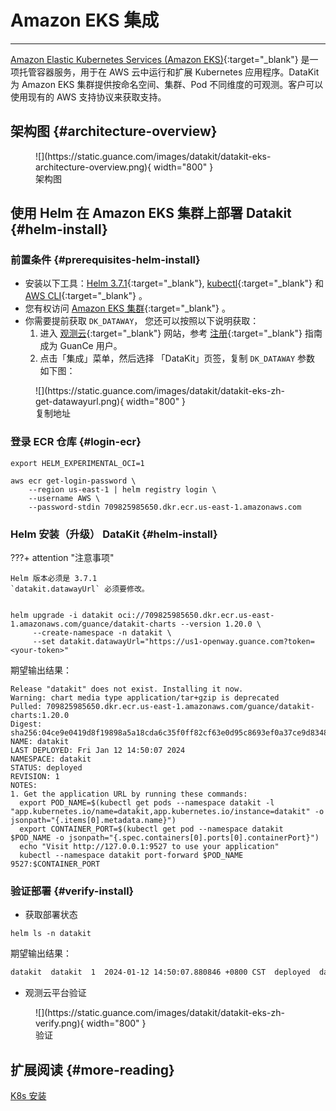 
# Amazon EKS 集成
---

[Amazon Elastic Kubernetes Services (Amazon EKS)](https://aws.amazon.com/eks/){:target="_blank"}  是一项托管容器服务，用于在 AWS 云中运行和扩展 Kubernetes 应用程序。DataKit 为 Amazon EKS 集群提供按命名空间、集群、Pod 不同维度的可观测。客户可以使用现有的 AWS 支持协议来获取支持。


## 架构图 {#architecture-overview}

<figure markdown>
  ![](https://static.guance.com/images/datakit/datakit-eks-architecture-overview.png){ width="800" }
  <figcaption>架构图</figcaption>
</figure>


## 使用 Helm 在 Amazon EKS 集群上部署 Datakit {#helm-install}

### 前置条件 {#prerequisites-helm-install}

- 安装以下工具：[Helm 3.7.1](https://github.com/helm/helm/releases/tag/v3.7.1){:target="_blank"}, [kubectl](https://kubernetes.io/docs/tasks/tools/){:target="_blank"} 和 [AWS CLI](https://aws.amazon.com/cli/){:target="_blank"} 。
- 您有权访问 [Amazon EKS 集群](https://aws.amazon.com/eks/){:target="_blank"} 。
- 你需要提前获取 `DK_DATAWAY`， 您还可以按照以下说明获取：
  1. 进入 [观测云](https://en.guance.com/){:target="_blank"} 网站，参考 [注册](https://docs.guance.com/en/billing/commercial-register/){:target="_blank"} 指南成为 GuanCe 用户。
  2. 点击「集成」菜单，然后选择 「DataKit」页签，复制 `DK_DATAWAY` 参数 如下图：


<figure markdown>
  ![](https://static.guance.com/images/datakit/datakit-eks-zh-get-datawayurl.png){ width="800" }
  <figcaption>复制地址</figcaption>
</figure>
  

### 登录 ECR 仓库 {#login-ecr}

```shell
export HELM_EXPERIMENTAL_OCI=1

aws ecr get-login-password \
    --region us-east-1 | helm registry login \
    --username AWS \
    --password-stdin 709825985650.dkr.ecr.us-east-1.amazonaws.com
```

### Helm 安装（升级） DataKit {#helm-install}

<!-- markdownlint-disable MD046 -->
???+ attention "注意事项"

    Helm 版本必须是 3.7.1
    `datakit.datawayUrl` 必须要修改。

<!-- markdownlint-enable -->

```shell

helm upgrade -i datakit oci://709825985650.dkr.ecr.us-east-1.amazonaws.com/guance/datakit-charts --version 1.20.0 \
     --create-namespace -n datakit \
     --set datakit.datawayUrl="https://us1-openway.guance.com?token=<your-token>"

```

期望输出结果：

```shell
Release "datakit" does not exist. Installing it now.
Warning: chart media type application/tar+gzip is deprecated
Pulled: 709825985650.dkr.ecr.us-east-1.amazonaws.com/guance/datakit-charts:1.20.0
Digest: sha256:04ce9e0419d8f19898a5a18cda6c35f0ff82cf63e0d95c8693ef0a37ce9d8348
NAME: datakit
LAST DEPLOYED: Fri Jan 12 14:50:07 2024
NAMESPACE: datakit
STATUS: deployed
REVISION: 1
NOTES:
1. Get the application URL by running these commands:
  export POD_NAME=$(kubectl get pods --namespace datakit -l "app.kubernetes.io/name=datakit,app.kubernetes.io/instance=datakit" -o jsonpath="{.items[0].metadata.name}")
  export CONTAINER_PORT=$(kubectl get pod --namespace datakit $POD_NAME -o jsonpath="{.spec.containers[0].ports[0].containerPort}")
  echo "Visit http://127.0.0.1:9527 to use your application"
  kubectl --namespace datakit port-forward $POD_NAME 9527:$CONTAINER_PORT
```

### 验证部署 {#verify-install}

- 获取部署状态

```shell
helm ls -n datakit
```

期望输出结果：

```txt
datakit  datakit  1  2024-01-12 14:50:07.880846 +0800 CST  deployed  datakit-1.20.0  1.20.0
```

- 观测云平台验证

<figure markdown>
  ![](https://static.guance.com/images/datakit/datakit-eks-zh-verify.png){ width="800" }
  <figcaption>验证</figcaption>
</figure>

## 扩展阅读 {#more-reading}

[K8s 安装](datakit-daemonset-deploy.md)
